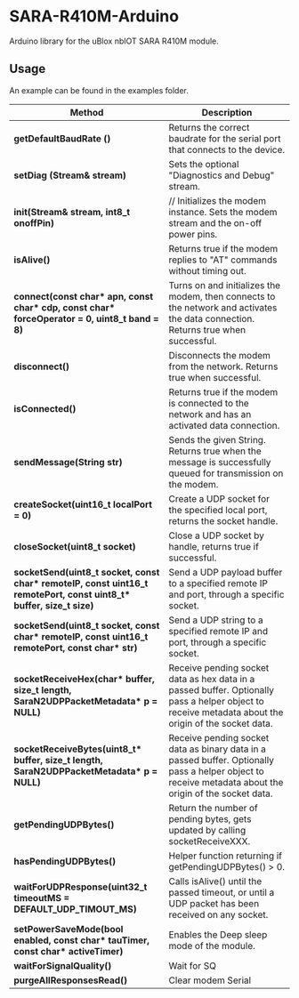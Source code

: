 # SARA-R410M-Arduino

Arduino library for the uBlox nbIOT SARA R410M module.

## Usage

An example can be found in the examples folder.


Method|Description
------|------
**getDefaultBaudRate ()**|Returns the correct baudrate for the serial port that connects to the device.
**setDiag (Stream& stream)**|Sets the optional "Diagnostics and Debug" stream.
**init(Stream& stream, int8_t onoffPin)**|    // Initializes the modem instance. Sets the modem stream and the on-off power pins.
**isAlive()**|Returns true if the modem replies to "AT" commands without timing out.
**connect(const char\* apn, const char\* cdp, const char\* forceOperator = 0, uint8_t band = 8)**|Turns on and initializes the modem, then connects to the network and activates the data connection. Returns true when successful.
**disconnect()**|Disconnects the modem from the network. Returns true when successful.
**isConnected()**|Returns true if the modem is connected to the network and has an activated data connection.
**sendMessage(String str)**|Sends the given String. Returns true when the message is successfully queued for transmission on the modem.
**createSocket(uint16_t localPort = 0)**|Create a UDP socket for the specified local port, returns the socket handle.
**closeSocket(uint8_t socket)**|Close a UDP socket by handle, returns true if successful.
**socketSend(uint8_t socket, const char\* remoteIP, const uint16_t remotePort,  const uint8_t\* buffer, size_t size)**|Send a UDP payload buffer to a specified remote IP and port, through a specific socket.
**socketSend(uint8_t socket, const char\* remoteIP, const uint16_t remotePort, const char\* str)**|Send a UDP string to a specified remote IP and port, through a specific socket.
**socketReceiveHex(char\* buffer, size_t length, SaraN2UDPPacketMetadata\* p = NULL)**|Receive pending socket data as hex data in a passed buffer. Optionally pass a helper object to receive metadata about the origin of the socket data.
**socketReceiveBytes(uint8_t\* buffer, size_t length, SaraN2UDPPacketMetadata\* p = NULL)**|Receive pending socket data as binary data in a passed buffer. Optionally pass a helper object to receive metadata about the origin of the socket data.
**getPendingUDPBytes()**| Return the number of pending bytes, gets updated by calling socketReceiveXXX.
**hasPendingUDPBytes()**| Helper function returning if getPendingUDPBytes() > 0.
**waitForUDPResponse(uint32_t timeoutMS = DEFAULT_UDP_TIMOUT_MS)**|Calls isAlive() until the passed timeout, or until a UDP packet has been received on any socket.
**setPowerSaveMode(bool enabled, const char\* tauTimer, const char\* activeTimer)**| Enables the Deep sleep mode of the module.
**waitForSignalQuality()**| Wait for SQ
**purgeAllResponsesRead()**| Clear modem Serial